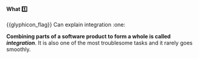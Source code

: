<div id="title">

#### What :one:

</div>
<span id="outcomes">{{glyphicon_flag}} Can explain integration :one:</span>

<div id="body">

**Combining parts of a software product to form a whole is called _integration_**. It is also one of the most troublesome tasks and it rarely goes smoothly.

</div>

<div id="extras">
</div>